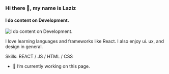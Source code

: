 ### Hi there 👋, my name is Laziz
#### I do content on Development.
![I do content on Development.](https://arturssmirnovs.github.io/github-profile-readme-generator/images/banner.png)

I love learning languages and frameworks like React. I also enjoy ui. ux, and design in general.

Skills: REACT / JS / HTML / CSS

- 🔭 I’m currently working on this page. 





